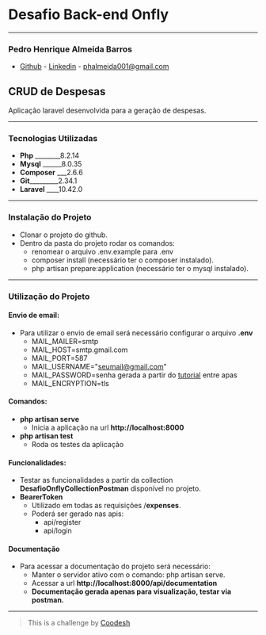 # Desafio Back-end Onfly
****

### Pedro Henrique Almeida Barros
- [Github](https://github.com/Peaga001) - [Linkedin](https://www.linkedin.com/in/peagadev/) - phalmeida001@gmail.com

## CRUD de Despesas
Aplicação laravel desenvolvida para a geração de despesas.
****

### Tecnologias Utilizadas
- **Php** ________8.2.14
- **Mysql** ______8.0.35
- **Composer** ___2.6.6
- **Git**_________2.34.1
- **Laravel** ____10.42.0
****

### Instalação do Projeto
- Clonar o projeto do github.
- Dentro da pasta do projeto rodar os comandos:
  - renomear o arquivo .env.example para .env
  - composer install (necessário ter o composer instalado).
  - php artisan prepare:application (necessário ter o mysql instalado).
****

### Utilização do Projeto
#### Envio de email:
- Para utilizar o envio de email será necessário configurar o arquivo **.env**
  - MAIL_MAILER=smtp
  - MAIL_HOST=smtp.gmail.com
  - MAIL_PORT=587
  - MAIL_USERNAME="seumail@gmail.com"
  - MAIL_PASSWORD=senha gerada a partir do [tutorial](https://support.google.com/accounts/answer/185833?hl=pt-BR) entre apas
  - MAIL_ENCRYPTION=tls

#### Comandos:
- **php artisan serve**
  - Inicia a aplicação na url **http://localhost:8000**
- **php artisan test**
  - Roda os testes da aplicação
  
#### Funcionalidades:
- Testar as funcionalidades a partir da collection **DesafioOnflyCollectionPostman** disponível no projeto.
- **BearerToken**
  - Utilizado em todas as requisições /**expenses**.
  - Poderá ser gerado nas apis:
    - api/register
    - api/login

#### Documentação
- Para acessar a documentação do projeto será necessário:
  - Manter o servidor ativo com o comando: php artisan serve.
  - Acessar a url **http://localhost:8000/api/documentation**
  - **Documentação gerada apenas para visualização, testar via postman.**
****
> 
>  This is a challenge by [Coodesh](https://coodesh.com/)

